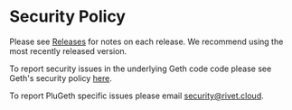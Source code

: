 # Security Policy


Please see [Releases](https://github.com/openrelayxyz/plugeth/releases) for notes on each release. We recommend using the most recently released version.

To report security issues in the underlying Geth code code please see Geth's security policy [here](https://github.com/ethereum/go-ethereum/security/policy).

To report PluGeth specific issues please email [security@rivet.cloud](mailto:security@rivet.cloud).
